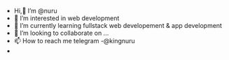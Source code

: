 -  Hi,👋 I’m @nuru
- 👀 I’m interested in web development 
- 🌱 I’m currently learning fullstack web developement & app development 
- 💞️ I’m looking to collaborate on ...
- 📫 How to reach me telegram -@kingnuru
- 

<!---
nuryassinm/nuryassinm is a ✨ special ✨ repository because its `README.md` (this file) appears on your GitHub profile.
You can click the Preview link to take a look at your changes.
--->
